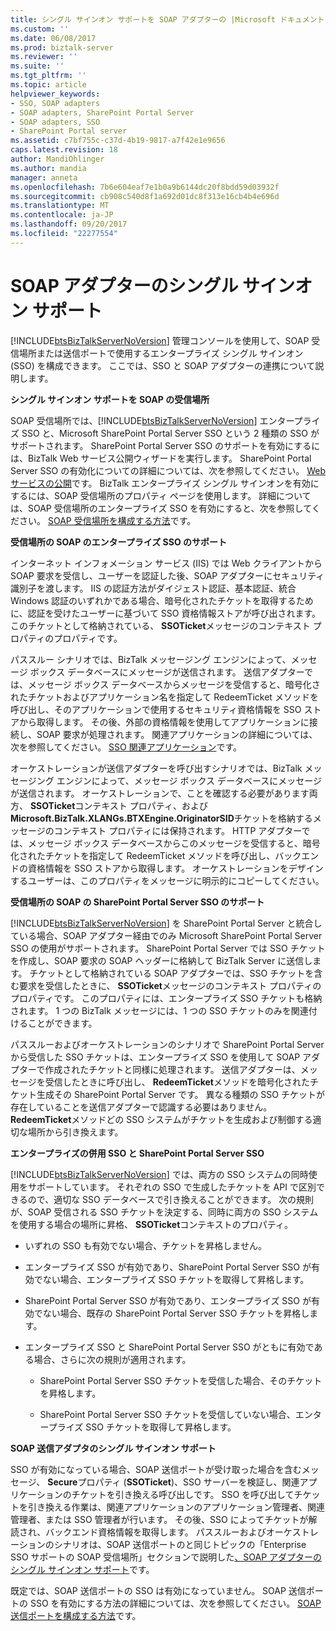 ```yaml
---
title: シングル サインオン サポートを SOAP アダプターの |Microsoft ドキュメント
ms.custom: ''
ms.date: 06/08/2017
ms.prod: biztalk-server
ms.reviewer: ''
ms.suite: ''
ms.tgt_pltfrm: ''
ms.topic: article
helpviewer_keywords:
- SSO, SOAP adapters
- SOAP adapters, SharePoint Portal Server
- SOAP adapters, SSO
- SharePoint Portal server
ms.assetid: c7bf755c-c37d-4b19-9817-a7f42e1e9656
caps.latest.revision: 18
author: MandiOhlinger
ms.author: mandia
manager: anneta
ms.openlocfilehash: 7b6e604eaf7e1b0a9b6144dc20f8bdd59d03932f
ms.sourcegitcommit: cb908c540d8f1a692d01dc8f313e16cb4b4e696d
ms.translationtype: MT
ms.contentlocale: ja-JP
ms.lasthandoff: 09/20/2017
ms.locfileid: "22277554"
---
```

# <a name="single-sign-on-support-for-the-soap-adapter"></a>SOAP アダプターのシングル サインオン サポート
[!INCLUDE[btsBizTalkServerNoVersion](../includes/btsbiztalkservernoversion-md.md)] 管理コンソールを使用して、SOAP 受信場所または送信ポートで使用するエンタープライズ シングル サインオン (SSO) を構成できます。 ここでは、SSO と SOAP アダプターの連携について説明します。  
  
 **シングル サインオン サポートを SOAP の受信場所**  
  
 SOAP 受信場所では、[!INCLUDE[btsBizTalkServerNoVersion](../includes/btsbiztalkservernoversion-md.md)] エンタープライズ SSO と、Microsoft SharePoint Portal Server SSO という 2 種類の SSO がサポートされます。 SharePoint Portal Server SSO のサポートを有効にするには、BizTalk Web サービス公開ウィザードを実行します。 SharePoint Portal Server SSO の有効化についての詳細については、次を参照してください。 [Web サービスの公開](../core/publishing-web-services.md)です。 BizTalk エンタープライズ シングル サインオンを有効にするには、SOAP 受信場所のプロパティ ページを使用します。 詳細については、SOAP 受信場所のエンタープライズ SSO を有効にすると、次を参照してください。 [SOAP 受信場所を構成する方法](../core/how-to-configure-a-soap-receive-location.md)です。  
  
 **受信場所の SOAP のエンタープライズ SSO のサポート**  
  
 インターネット インフォメーション サービス (IIS) では Web クライアントから SOAP 要求を受信し、ユーザーを認証した後、SOAP アダプターにセキュリティ識別子を渡します。 IIS の認証方法がダイジェスト認証、基本認証、統合 Windows 認証のいずれかである場合、暗号化されたチケットを取得するために、認証を受けたユーザーに基づいて SSO 資格情報ストアが呼び出されます。 このチケットとして格納されている、 **SSOTicket**メッセージのコンテキスト プロパティのプロパティです。  
  
 パススルー シナリオでは、BizTalk メッセージング エンジンによって、メッセージ ボックス データベースにメッセージが送信されます。 送信アダプターでは、メッセージ ボックス データベースからメッセージを受信すると、暗号化されたチケットおよびアプリケーション名を指定して RedeemTicket メソッドを呼び出し、そのアプリケーションで使用するセキュリティ資格情報を SSO ストアから取得します。 その後、外部の資格情報を使用してアプリケーションに接続し、SOAP 要求が処理されます。 関連アプリケーションの詳細については、次を参照してください。 [SSO 関連アプリケーション](../core/sso-affiliate-applications.md)です。  
  
 オーケストレーションが送信アダプターを呼び出すシナリオでは、BizTalk メッセージング エンジンによって、メッセージ ボックス データベースにメッセージが送信されます。 オーケストレーションで、ことを確認する必要があります両方、 **SSOTicket**コンテキスト プロパティ、および**Microsoft.BizTalk.XLANGs.BTXEngine.OriginatorSID**チケットを格納するメッセージのコンテキスト プロパティには保持されます。 HTTP アダプターでは、メッセージ ボックス データベースからこのメッセージを受信すると、暗号化されたチケットを指定して RedeemTicket メソッドを呼び出し、バックエンドの資格情報を SSO ストアから取得します。 オーケストレーションをデザインするユーザーは、このプロパティをメッセージに明示的にコピーしてください。  
  
 **受信場所の SOAP の SharePoint Portal Server SSO のサポート**  
  
 [!INCLUDE[btsBizTalkServerNoVersion](../includes/btsbiztalkservernoversion-md.md)] を SharePoint Portal Server と統合している場合、SOAP アダプター経由でのみ Microsoft SharePoint Portal Server SSO の使用がサポートされます。 SharePoint Portal Server では SSO チケットを作成し、SOAP 要求の SOAP ヘッダーに格納して BizTalk Server に送信します。 チケットとして格納されている SOAP アダプターでは、SSO チケットを含む要求を受信したときに、 **SSOTicket**メッセージのコンテキスト プロパティのプロパティです。 このプロパティには、エンタープライズ SSO チケットも格納されます。 1 つの BizTalk メッセージには、1 つの SSO チケットのみを関連付けることができます。  
  
 パススルーおよびオーケストレーションのシナリオで SharePoint Portal Server から受信した SSO チケットは、エンタープライズ SSO を使用して SOAP アダプターで作成されたチケットと同様に処理されます。 送信アダプターは、メッセージを受信したときに呼び出し、 **RedeemTicket**メソッドを暗号化されたチケット生成その SharePoint Portal Server です。 異なる種類の SSO チケットが存在していることを送信アダプターで認識する必要はありません。 **RedeemTicket**メソッドどの SSO システムがチケットを生成および制御する適切な場所から引き換えます。  
  
 **エンタープライズの併用 SSO と SharePoint Portal Server SSO**  
  
 [!INCLUDE[btsBizTalkServerNoVersion](../includes/btsbiztalkservernoversion-md.md)] では、両方の SSO システムの同時使用をサポートしています。 それぞれの SSO で生成したチケットを API で区別できるので、適切な SSO データベースで引き換えることができます。 次の規則が、SOAP 受信される SSO チケットを決定する、同時に両方の SSO システムを使用する場合の場所に昇格、 **SSOTicket**コンテキストのプロパティ。  
  
-   いずれの SSO も有効でない場合、チケットを昇格しません。  
  
-   エンタープライズ SSO が有効であり、SharePoint Portal Server SSO が有効でない場合、エンタープライズ SSO チケットを取得して昇格します。  
  
-   SharePoint Portal Server SSO が有効であり、エンタープライズ SSO が有効でない場合、既存の SharePoint Portal Server SSO チケットを昇格します。  
  
-   エンタープライズ SSO と SharePoint Portal Server SSO がともに有効である場合、さらに次の規則が適用されます。  
  
    -   SharePoint Portal Server SSO チケットを受信した場合、そのチケットを昇格します。  
  
    -   SharePoint Portal Server SSO チケットを受信していない場合、エンタープライズ SSO チケットを取得して昇格します。  
  
 **SOAP 送信アダプタのシングル サインオン サポート**  
  
 SSO が有効になっている場合、SOAP 送信ポートが受け取った場合を含むメッセージ、 **Secure**プロパティ (**SSOTicket**)、SSO サーバーを検証し、関連アプリケーションのチケットを引き換える呼び出しです。 SSO を呼び出してチケットを引き換える作業は、関連アプリケーションのアプリケーション管理者、関連管理者、または SSO 管理者が行います。 その後、SSO によってチケットが解読され、バックエンド資格情報を取得します。 パススルーおよびオーケストレーションのシナリオは、SOAP 送信ポートのと同じトピックの「Enterprise SSO サポートの SOAP 受信場所」セクションで説明した[、SOAP アダプターのシングル サインオン サポート](../core/single-sign-on-support-for-the-soap-adapter.md)です。  
  
 既定では、SOAP 送信ポートの SSO は有効になっていません。 SOAP 送信ポートの SSO を有効にする方法の詳細については、次を参照してください。 [SOAP 送信ポートを構成する方法](../core/how-to-configure-a-soap-send-port.md)です。
